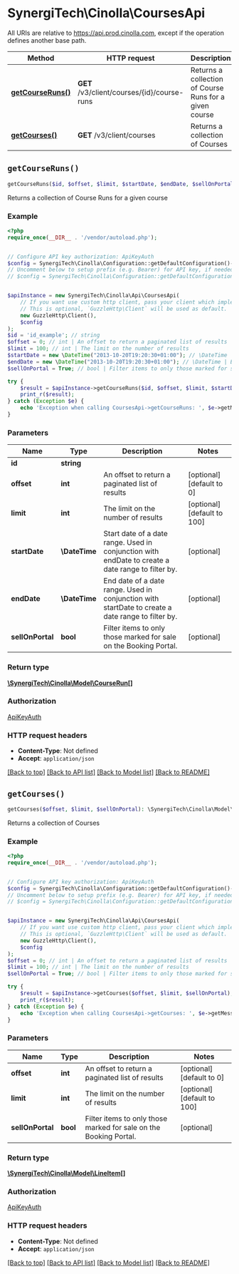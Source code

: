 # SynergiTech\Cinolla\CoursesApi

All URIs are relative to https://api.prod.cinolla.com, except if the operation defines another base path.

| Method | HTTP request | Description |
| ------------- | ------------- | ------------- |
| [**getCourseRuns()**](CoursesApi.md#getCourseRuns) | **GET** /v3/client/courses/{id}/course-runs | Returns a collection of Course Runs for a given course |
| [**getCourses()**](CoursesApi.md#getCourses) | **GET** /v3/client/courses | Returns a collection of Courses |


## `getCourseRuns()`

```php
getCourseRuns($id, $offset, $limit, $startDate, $endDate, $sellOnPortal): \SynergiTech\Cinolla\Model\CourseRun[]
```

Returns a collection of Course Runs for a given course

### Example

```php
<?php
require_once(__DIR__ . '/vendor/autoload.php');


// Configure API key authorization: ApiKeyAuth
$config = SynergiTech\Cinolla\Configuration::getDefaultConfiguration()->setApiKey('x-api-key', 'YOUR_API_KEY');
// Uncomment below to setup prefix (e.g. Bearer) for API key, if needed
// $config = SynergiTech\Cinolla\Configuration::getDefaultConfiguration()->setApiKeyPrefix('x-api-key', 'Bearer');


$apiInstance = new SynergiTech\Cinolla\Api\CoursesApi(
    // If you want use custom http client, pass your client which implements `GuzzleHttp\ClientInterface`.
    // This is optional, `GuzzleHttp\Client` will be used as default.
    new GuzzleHttp\Client(),
    $config
);
$id = 'id_example'; // string
$offset = 0; // int | An offset to return a paginated list of results
$limit = 100; // int | The limit on the number of results
$startDate = new \DateTime("2013-10-20T19:20:30+01:00"); // \DateTime | Start date of a date range. Used in conjunction with endDate to create a date range to filter by.
$endDate = new \DateTime("2013-10-20T19:20:30+01:00"); // \DateTime | End date of a date range. Used in conjunction with startDate to create a date range to filter by.
$sellOnPortal = True; // bool | Filter items to only those marked for sale on the Booking Portal.

try {
    $result = $apiInstance->getCourseRuns($id, $offset, $limit, $startDate, $endDate, $sellOnPortal);
    print_r($result);
} catch (Exception $e) {
    echo 'Exception when calling CoursesApi->getCourseRuns: ', $e->getMessage(), PHP_EOL;
}
```

### Parameters

| Name | Type | Description  | Notes |
| ------------- | ------------- | ------------- | ------------- |
| **id** | **string**|  | |
| **offset** | **int**| An offset to return a paginated list of results | [optional] [default to 0] |
| **limit** | **int**| The limit on the number of results | [optional] [default to 100] |
| **startDate** | **\DateTime**| Start date of a date range. Used in conjunction with endDate to create a date range to filter by. | [optional] |
| **endDate** | **\DateTime**| End date of a date range. Used in conjunction with startDate to create a date range to filter by. | [optional] |
| **sellOnPortal** | **bool**| Filter items to only those marked for sale on the Booking Portal. | [optional] |

### Return type

[**\SynergiTech\Cinolla\Model\CourseRun[]**](../Model/CourseRun.md)

### Authorization

[ApiKeyAuth](../../README.md#ApiKeyAuth)

### HTTP request headers

- **Content-Type**: Not defined
- **Accept**: `application/json`

[[Back to top]](#) [[Back to API list]](../../README.md#endpoints)
[[Back to Model list]](../../README.md#models)
[[Back to README]](../../README.md)

## `getCourses()`

```php
getCourses($offset, $limit, $sellOnPortal): \SynergiTech\Cinolla\Model\LineItem[]
```

Returns a collection of Courses

### Example

```php
<?php
require_once(__DIR__ . '/vendor/autoload.php');


// Configure API key authorization: ApiKeyAuth
$config = SynergiTech\Cinolla\Configuration::getDefaultConfiguration()->setApiKey('x-api-key', 'YOUR_API_KEY');
// Uncomment below to setup prefix (e.g. Bearer) for API key, if needed
// $config = SynergiTech\Cinolla\Configuration::getDefaultConfiguration()->setApiKeyPrefix('x-api-key', 'Bearer');


$apiInstance = new SynergiTech\Cinolla\Api\CoursesApi(
    // If you want use custom http client, pass your client which implements `GuzzleHttp\ClientInterface`.
    // This is optional, `GuzzleHttp\Client` will be used as default.
    new GuzzleHttp\Client(),
    $config
);
$offset = 0; // int | An offset to return a paginated list of results
$limit = 100; // int | The limit on the number of results
$sellOnPortal = True; // bool | Filter items to only those marked for sale on the Booking Portal.

try {
    $result = $apiInstance->getCourses($offset, $limit, $sellOnPortal);
    print_r($result);
} catch (Exception $e) {
    echo 'Exception when calling CoursesApi->getCourses: ', $e->getMessage(), PHP_EOL;
}
```

### Parameters

| Name | Type | Description  | Notes |
| ------------- | ------------- | ------------- | ------------- |
| **offset** | **int**| An offset to return a paginated list of results | [optional] [default to 0] |
| **limit** | **int**| The limit on the number of results | [optional] [default to 100] |
| **sellOnPortal** | **bool**| Filter items to only those marked for sale on the Booking Portal. | [optional] |

### Return type

[**\SynergiTech\Cinolla\Model\LineItem[]**](../Model/LineItem.md)

### Authorization

[ApiKeyAuth](../../README.md#ApiKeyAuth)

### HTTP request headers

- **Content-Type**: Not defined
- **Accept**: `application/json`

[[Back to top]](#) [[Back to API list]](../../README.md#endpoints)
[[Back to Model list]](../../README.md#models)
[[Back to README]](../../README.md)
